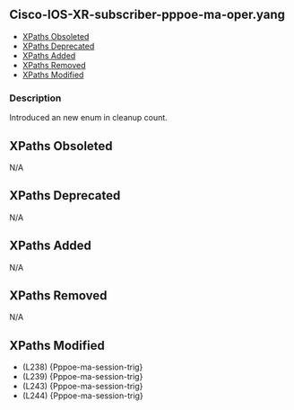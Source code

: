 ## Cisco-IOS-XR-subscriber-pppoe-ma-oper.yang

- [XPaths Obsoleted](#xpaths-obsoleted)
- [XPaths Deprecated](#xpaths-deprecated)
- [XPaths Added](#xpaths-added)
- [XPaths Removed](#xpaths-removed)
- [XPaths Modified](#xpaths-modified)

### Description

Introduced an new enum in cleanup count.

## XPaths Obsoleted

N/A

## XPaths Deprecated

N/A

## XPaths Added

N/A

## XPaths Removed

N/A

## XPaths Modified

- (L238)	{Pppoe-ma-session-trig}
- (L239)	{Pppoe-ma-session-trig}
- (L243)	{Pppoe-ma-session-trig}
- (L244)	{Pppoe-ma-session-trig}

